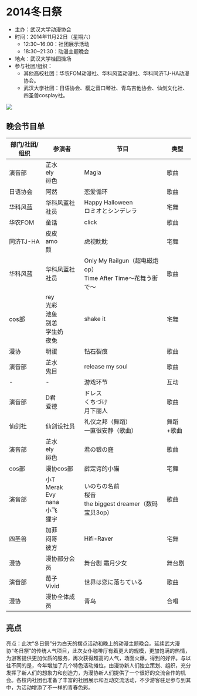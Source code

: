 # 2014冬日祭

- 主办：武汉大学动漫协会
- 时间：2014年11月22日（星期六）
  - 12:30~16:00：社团展示活动
  - 18:30~21:30：动漫主题晚会
- 地点：武汉大学桂园操场
- 参与社团/组织：
  - 其他高校社团：华农FOM动漫社、华科风蓝动漫社、华科同济TJ-HA动漫协会。
  - 武汉大学社团：日语协会、樱之音口琴社、青鸟吉他协会、仙剑文化社、四圣兽cosplay社。

![](/activity/2014/cover.jpg)

## 晚会节目单

| 部门/社团/组织 | 参演者                                        | 节目                                                           | 类型      |
| -------------- | --------------------------------------------- | -------------------------------------------------------------- | --------- |
| 演音部         | 芷水<br>ely<br>绯色                           | Magia                                                          | 歌曲      |
| 日语协会       | 阿然                                          | 恋爱循环                                                       | 歌曲      |
| 华科风蓝       | 华科风蓝社社员                                | Happy Halloween<br>ロミオとシンデレラ                          | 宅舞      |
| 华农FOM        | 童话                                          | click                                                          | 歌曲      |
| 同济TJ-HA      | 皮皮<br>amo<br>颜                             | 虎视眈眈                                                       | 宅舞      |
| 华科风蓝       | 华科凤蓝社社员                                | Only My Railgun（超电磁炮op）<br>Time After Time～花舞う街で～ | 歌曲      |
| cos部          | rey<br>光彩<br>池鱼<br>别恙<br>学生奶<br>夜兔 | shake it                                                       | 宅舞      |
| 漫协           | 明蛋                                          | 钻石裂痕                                                       | 歌曲      |
| 演音部         | 芷水<br>鬼目                                  | release my soul                                                | 歌曲      |
| -              | -                                             | 游戏环节                                                       | 互动      |
| 演音部         | D君<br>爱德                                   | ドレス<br>くちづけ<br>月下丽人                                 | 歌曲      |
| 仙剑社         | 仙剑设社员                                    | 礼仪之邦（舞蹈）<br>一直很安静（歌曲）                         | 舞蹈+歌曲 |
| 演音部         | 芷水<br>ely<br>绯色                           | 君の银の庭                                                     | 歌曲      |
| cos部          | 漫协cos部                                     | 薛定谔的小猫                                                   | 宅舞      |
| 演音部         | 小T<br>Merak<br>Evy<br>nana<br>小飞<br>狸宇   | いのちの名前<br>桜音<br>the biggest dreamer（数码宝贝3op）     | 歌曲      |
| 四圣兽         | 加菲<br>闷哥<br>彼方                          | Hifi-Raver                                                     | 宅舞      |
| 漫协           | 漫协部分会员                                  | 舞台剧 霜月少女                                                | 舞台剧    |
| 演音部         | 莓子<br>Vivid                                 | 世界は恋に落ちている                                           | 歌曲      |
| 漫协           | 漫协全体成员                                  | 青鸟                                                           | 合唱      |

## 亮点

亮点：此次“冬日祭”分为白天的摆点活动和晚上的动漫主题晚会。延续武大漫协“冬日祭”的传统人气项目，此次女仆咖啡厅有着更大的规模，更加饱满的热情，为游客提供更加优质的服务，再次获得超高的人气，场面火爆，得到的好评。与以往不同的是，今年增加了几个特色活动摊位，由漫协新人们独立策划、组织，充分发挥了新人们的想象力和创造力，为漫协新人们提供了一个很好的交流合作的机会。各校内社团也准备了丰富的社团展示和互动交流活动，不少游客驻足参与到其中，为活动增添了不一样的青春色彩。